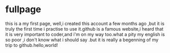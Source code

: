 # fullpage
this is a my first page,
well,i created this account a few months ago ,but it is truly the first time i practise to use it.github is a famous website,i heard that it is very important to coder,and i'm on my way too.what a pity my english is so poor ,i don't know what i should say .but it is really a begenning of my trip to github.hello,world! 
